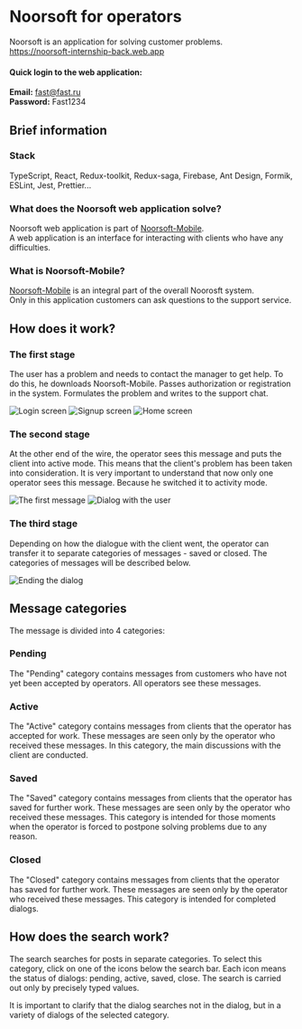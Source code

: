 # Noorsoft for operators

Noorsoft is an application for solving customer problems.  
https://noorsoft-internship-back.web.app

#### Quick login to the web application:
**Email:** fast@fast.ru  
**Password:** Fast1234

## Brief information

### Stack
TypeScript, React, Redux-toolkit, Redux-saga, Firebase, Ant Design, Formik, ESLint, Jest, Prettier...

### What does the Noorsoft web application solve?
Noorsoft web application is part of [Noorsoft-Mobile](https://github.com/krilpil/noorsoft-mobile "Mobile application for client").  
A web application is an interface for interacting with clients who have any difficulties.

### What is Noorsoft-Mobile?

[Noorsoft-Mobile](https://github.com/krilpil/noorsoft-mobile "Mobile application for client") is an integral part of the overall Noorosft system.  
Only in this application customers can ask questions to the support service.

## How does it work?

### The first stage

The user has a problem and needs to contact the manager to get help. To do this, he downloads Noorsoft-Mobile. Passes authorization
or registration in the system. Formulates the problem and writes to the support chat.

![Login screen](https://imageup.ru/img51/4023135/snimok-ekrana-2022-09-14-v-183804.jpg "Login screen")
![Signup screen](https://imageup.ru/img61/4023136/snimok-ekrana-2022-09-14-v-184709.jpg "Signup screen")
![Home screen](https://imageup.ru/img117/4023147/snimok-ekrana-2022-09-14-v-190246.jpg "Home screen")

### The second stage

At the other end of the wire, the operator sees this message and puts the client into active mode. This means that the client's
problem has been taken into consideration. It is very important to understand that now only one operator sees this message.
Because he switched it to activity mode.

![The first message](https://imageup.ru/img144/4023151/snimok-ekrana-2022-09-14-v-190428.jpg "The first message")
![Dialog with the user](https://imageup.ru/img275/4023159/snimok-ekrana-2022-09-14-v-190822.jpg "Dialog with the user")


### The third stage

Depending on how the dialogue with the client went, the operator can transfer it to separate categories of messages - saved or closed.
The categories of messages will be described below.

![Ending the dialog](https://imageup.ru/img298/4023161/snimok-ekrana-2022-09-14-v-191229.jpg "Ending the dialog")

## Message categories

The message is divided into 4 categories:

### Pending

The "Pending" category contains messages from customers who have not yet been accepted by operators. All operators see these messages.

### Active

The "Active" category contains messages from clients that the operator has accepted for work. These messages are seen only by the operator
who received these messages. In this category, the main discussions with the client are conducted.

### Saved

The "Saved" category contains messages from clients that the operator has saved for further work. These messages are seen only by
the operator who received these messages. This category is intended for those moments when the operator is forced to postpone solving
problems due to any reason.

### Closed

The "Closed" category contains messages from clients that the operator has saved for further work. These messages are seen only by the operator
who received these messages. This category is intended for completed dialogs.

## How does the search work?

The search searches for posts in separate categories. To select this category, click on one of the icons below the search bar.
Each icon means the status of dialogs: pending, active, saved, close. The search is carried out only by precisely typed values.

It is important to clarify that the dialog searches not in the dialog, but in a variety of dialogs of the selected category.
